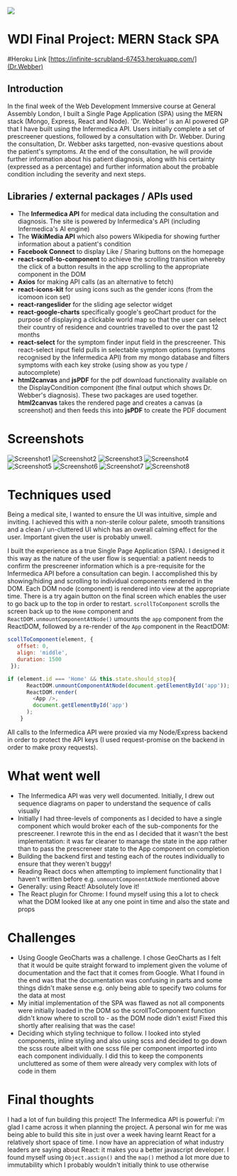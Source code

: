 ![](https://www.coindesk.com/wp-content/themes/coindesk2/images/events/consensus-2015/sponsors-and-partners/general-assembly.png)
# WDI Final Project: MERN Stack SPA

#Heroku Link
[https://infinite-scrubland-67453.herokuapp.com/](Dr.Webber)

## Introduction

In the final week of the Web Development Immersive course at General Assembly London, I built a Single Page Application (SPA) using the MERN stack (Mongo, Express, React and Node). 'Dr. Webber' is an AI powered GP that I have built using the Infermedica API. Users initially complete a set of prescreener questions, followed by a consultation with Dr. Webber. During the consultation, Dr. Webber asks targetted, non-evasive questions about the patient's symptoms. At the end of the consultation, he will provide further information about his  patient diagnosis, along with his certainty (expressed as a percentage) and further information about the probable condition including the severity and next steps.

## Libraries / external packages / APIs used

* The **Infermedica API** for medical data including the consultation and diagnosis. The site is powered by Infermedica's API (including Infermedica's AI engine)
* The **WikiMedia API** which also powers Wikipedia for showing further information about a patient's condition
* **Facebook Connect** to display Like / Sharing buttons on the homepage
* **react-scroll-to-component** to achieve the scrolling transition whereby the click of a button results in the app scrolling to the appropriate component in the DOM
* **Axios** for making API calls (as an alternative to fetch)
* **react-icons-kit** for using icons such as the gender icons (from the icomoon icon set)
* **react-rangeslider** for the sliding age selector widget
* **react-google-charts** specifically google's geoChart product for the purpose of displaying a clickable world map so that the user can select their country of residence and countries travelled to over the past 12 months
* **react-select** for the symptom finder input field in the prescreener. This react-select input field pulls in selectable symptom options (symptoms recognised by the Infermedica API) from my mongo database and filters symptoms with each key stroke (using show as you type / autocomplete)
* **html2canvas** and **jsPDF** for the pdf download functionality available on the DisplayCondition component (the final output which shows Dr. Webber's diagnosis). These two packages are used together. **html2canvas** takes the rendered page and creates a canvas (a screenshot) and then feeds this into **jsPDF** to create the PDF document

# Screenshots

![Screenshot1](/Screenshot1)
![Screenshot2](/Screenshot2)
![Screenshot3](/Screenshot3)
![Screenshot4](/Screenshot4)
![Screenshot5](/Screenshot5)
![Screenshot6](/Screenshot6)
![Screenshot7](/Screenshot7)
![Screenshot8](/Screenshot8)

# Techniques used

Being a medical site, I wanted to ensure the UI was intuitive, simple and inviting. I achieved this with a non-sterile colour palete, smooth transitions and a clean / un-cluttered UI which has an overall calming effect for the user. Important given the user is probably unwell. 

I built the experience as a true Single Page Application (SPA). I designed it this way as the nature of the user flow is sequential: a patient needs to confirm the prescreener information which is a pre-requisite for the Infermedica API before a consultation can begin. I accomplished this by showing/hiding and scrolling to individual components rendered in the DOM. Each DOM node (component) is rendered into view at the appropriate time. There is a try again button on the final screen which enables the user to go back up to the top in order to restart. `scrollToComponent` scrolls the screen back up to the `Home` component and `ReactDOM.unmountComponentAtNode()` umounts the `app` component from the ReactDOM, followed by a re-render of the `App` component in the ReactDOM:

```js
scollToComponent(element, {
   offset: 0,
   align: 'middle',
   duration: 1500
 });

if (element.id === 'Home' && this.state.should_stop){
      ReactDOM.unmountComponentAtNode(document.getElementById('app'));
      ReactDOM.render(
        <App />,
        document.getElementById('app')
      );
    }
``` 

All calls to the Infermedica API were proxied via my Node/Express backend in order to protect the API keys (I used request-promise on the backend in order to make proxy requests).

# What went well

* The Infermedica API was very well documented. Initially, I drew out sequence diagrams on paper to understand the sequence of calls visually
* Initially I had three-levels of components as I decided to have a single component which would broker each of the sub-components for the prescreener. I rewrote this in the end as I decided that it wasn't the best implementation: it was far cleaner to manage the state in the app rather than to pass the prescreneer state to the App component on completion
* Building the backend first and testing each of the routes individually to ensure that they weren't buggy!
* Reading React docs when attempting to implement functionality that I haven't written before e.g. `unmountComponentAtNode` mentioned above
* Generally: using React! Absolutely love it!
* The React plugin for Chrome: I found myself using this a lot to check what the DOM looked like at any one point in time and also the state and props

# Challenges

* Using Google GeoCharts was a challenge. I chose GeoCharts as I felt that it would be quite straight forward to implement given the volume of documentation and the fact that it comes from Google. What I found in the end was that the documentation was confusing in parts and some things didn't make sense e.g. only being able to specify two colums for the data at most
* My initial implementation of the SPA was flawed as not all components were initially loaded in the DOM so the scrollToComponent function didn't know where to scroll to - as the DOM node didn't exist! Fixed this shortly after realising that was the case!
* Deciding which styling technique to follow. I looked into styled components, inline styling and also using scss and decided to go down the scss route albeit with one scss file per component imported into each component individually. I did this to keep the components uncluttered as some of them were already very complex with lots of code in them

# Final thoughts

I had a lot of fun building this project! The Infermedica API is powerful: i'm glad I came across it when planning the project. A personal win for me was being able to build this site in just over a week having learnt React for a relatively short space of time. I now have an appreciation of what industry leaders are saying about React: it makes you a better javascript developer. I found myself using `Object.assign()` and the `map()` method a lot more due to immutability which I probably wouldn't initially think to use otherwise


